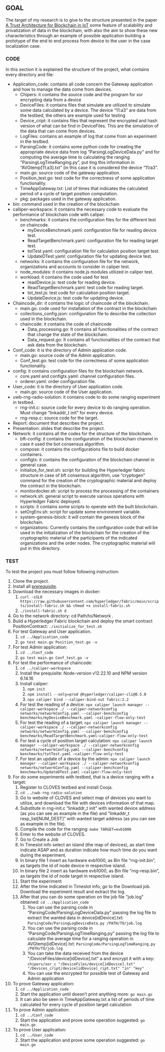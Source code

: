 ## GOAL

The target of my research is to give to the structure presented in the paper [A Trust Architecture for Blockchain in IoT](https://arxiv.org/pdf/1906.11461) some feature of scalability and privatization of data in the blockchain, with also the aim to show these new characteristics through an example of possible application building a prototype of the end to end process from device to the user in the case localization case.

### CODE

In this section it is explained the structure of the project, what contains every directory and file:
* Application_code: contains all code concern the Gateway application and how to manage the data come from devices.
  - Chipers: it contains the source code and the program for xor encrypting data from a device
  - DeviceFiles: it contains files that simulate are utilized to simulate some data calculated by a device. The device “11:a3” are data from the testbed, the others are example used for testing
  - Device_cript: it contains files that represent the encrypted and hash version of what can be find in DeviceFiles. This are the simulation of the data that can come from devices.
  - LogFiles: contains an example of log that come from an experiment in the testbed.
  - ParsingCode: it contains some python code for creating the appropriate device data from log “ParsingLogDeviceData.py” and for computing the average time to calculating the ranging “ParsingLogTimeRanging.py”, put ting this information in “AVGtemp[11:a3].txt” (in this case it is considered the device “11/a3”.
  - main.go: source code of the gateway application.
  - Position_test.go: test code for the correctness of some application functionality.
  - TimeAppGateway.txt: List of times that indicates the calculated period of a cycle of target position computation.
  - pkg: packages used in the gateway application.
* bin: command used in the creation of the blockchain
* calliper-workspace: it contains the necessary code to evaluate the performance of blockchain code with caliper.
  - benchmarks: it contains the configuration files for the different test on chaincode.
    + myDeviceBenchmark.yaml: configuration file for reading device test.
    + ReadTargetBenchmark.yaml: configuration file for reading target test.
    + totTest.yaml: configuration file for calculation position target test.
    + UpdateDTest.yaml: configuration file for updating device test.
  - networks: it contains the configuration file for the network, organizations and accounts to consider in caliper test.
  - node_modules: it contains node.js modules utilized in caliper test.
  - workload: it contains the code used for test
    + readDevice.js: test code for reading device.
    + ReadTargetBenchmark.yaml: test code for reading target.
     + tot_test.js: test code for calculation position target.
     + UpdateDevice.js: test code for updating device.
* Chaincode_dir: it contains the logic of chaincode of the blockchain.
  - main.go: code used for installation of the contract in the blockchain
  - collections_config.json: configuration file to describe the collection used in the blockchain.
  - chaincode: it contains the code of chaincode
    + Data_processing.go: It contains all functionalities of the contract that change the state of the blockchain.
    + Data_request.go: It contains all functionalities of the contract that ask data from the blockchain.
* Conf_code: it is the directory of Admin application code.
  - main.go: source code of the Admin application.
  - Conf_test.go: test code for the correctness of some application functionality.
* config: it contains configuration files for the blockchain network.
  - core.yaml and configtx.yaml: channel configuration files.
  - orderer.yaml: order configuration file.
* User_code: it is the directory of User application code.
  - main.go: source code of the User application.
* uwb-rng-radio-solution: it contains code to do some ranging experiment in testbed.
  - rng-init.c: source code for every device to do ranging operation. Must change “linkaddr_t init” for every device.
  - rng-resp.c: source code for the target.
* Report: document that describes the project.
* Presentation: slides that describe the project.
* Network: it contains all the codes for the structure of the blockchain.
  - bft-config: it contains the configuration of the blockchain channel in case it used the bot consensus algorithm.
  - compose: it contains the configurations file to build docker containers.
  - configtx: it contains the configuration of the blockchain channel in general case.
  - initialize_for_test.sh: script for building the Hyperledger fabric structure in case of bft consensus algorithm, use “cryptogen” command for the creation of  the cryptographic material  and deploy the contract in the blockchain.
  - monitordocker.sh: script to process the processing of the containers
  - network.sh: general script to execute various operations with Hyperledger Fabric deployed.
  - scripts: it contains some scripts to operate with the built blockchain.
  - setOrgEnv.sh: script for update some environment variable.
  - system-genesis-block: it will contain the genesis block of the blockchain.
  - organizations: Currently contains the configuration code that will be used in the initialization of the blockchain for the creation of the cryptographic material of the participants of the indicated organizations and the order nodes. The cryptographic material will put in this directory.

### TEST

To test the project you must follow following instruction:
1. Clone the project.
2. Install all [prerequisite](https://hyperledger-fabric.readthedocs.io/en/latest/prereqs.html).
3. Download the necessary images in docker:
   1. `curl -sSLO https://raw.githubusercontent.com/hyperledger/fabric/main/scripts/install-fabric.sh && chmod +x install-fabric.sh`
   2. `./install-fabric.sh d`
4. Go to the network directory: cd Path/to/Network  .
5. Build a Hyperledger Fabric blockchain and deploy the smart contract PositionContract: `./initialize_for_test.sh`
6. For test Gateway and User application.
   1. `cd ../Application_code`
   2. `go test main.go Position_test.go -v`
7. For test Admin application:
   1. `cd ../Conf_code`
   2. `go test main.go Conf_test.go -v`
8. For test the performance of chaincode:
   1. `cd ../caliper-workspace`
   2. Install the prequisite: Node-version v12.22.10 and NPM version 6.14.16
   3. Install caliper:
      1. `npm init`
      2. `npm install --only=prod @hyperledger/caliper-cli@0.5.0`
      3. `npx caliper bind --caliper-bind-sut fabric:2.2`
   4. For test the reading of a device: `npx caliper launch manager --caliper-workspace ./ --caliper-networkconfig networks/networkConfig.yaml --caliper-benchconfig benchmarks/myDeviceBenchmark.yaml —caliper-flow-only-test`
   5. For test the reading of a target: `npx caliper launch manager --caliper-workspace ./ --caliper-networkconfig networks/networkConfig.yaml --caliper-benchconfig benchmarks/ReadTargetBenchmark.yaml—caliper-flow-only-test`
   6. For test a cycle of position target calculation: `npx caliper launch manager --caliper-workspace ./ --caliper-networkconfig networks/networkConfig.yaml --caliper-benchconfig benchmarks/totTest.yaml —caliper-flow-only-test`
   7. For test an update of a device by the admin: `npx caliper launch manager --caliper-workspace ./ --caliper-networkconfig networks/networkConfig.yaml --caliper-benchconfig benchmarks/UpdateDTest.yaml —caliper-flow-only-test`
9. For do some experiments with testbed, that is a device ranging with a target:
   1. Register to CLOVES testbed and install Cooja.
   2. `cd ../uwb-rng-radio-solution`
   3. Go to website of CLOVES and select map of devices you want to utilize, and download the file with devices information of that map.
   4. Substitute in rng-init.c “linkaddr_t init” with wanted device address (as you can see as example in the file) and “linkaddr_t resp_list[NUM_DEST]” with wanted target address (as you can see as example in the file).
   5. Compile the code for the ranging: `make TARGET=evb1000`
   6. Enter to the website of CLOVES.
   7. Go to Create a Job
   8. In Timeslot info select an island (the map of devices), as start time indicate ASAP and as duration indicate how much time do you want during the experiment.
   9. In binary file 1 insert as hardware evb1000, as Bin file “rng-init.bin”, as targets the id of node device in respective island.
   10. In binary file 2 insert as hardware evb1000, as Bin file “rng-resp.bin”, as targets the id of node target in respective island.
   11. Start the experiment
   12. After the time indicated in Timeslot info, go to the Download job. Download the experiment result and extract the log.
   13. After that you can do some operation on the job file "job.log" obtained: `cd ../Application_code`
       1. You can use the parsing code in “ParsingCode/ParsingLogDeviceData.py” passing the log file to extract the wanted data in device[idDevice].txt: `ParsingCode/ParsingLogDeviceData.py /PATH/TO/job.log`
       2. You can use the parsing code in “ParsingCode/ParsingLogTimeRanging.py” passing the log file to calculate the average time for a ranging operation in AVGtemp[idDevice].txt: `ParsingCode/ParsingLogTimeRanging.py /PATH/TO/job.log`
       3. You can take the data received from the device "/DeviceFiles/device[idDevice].txt" a and encrypt it with a key: `chipers/xor_c "/DeviceFiles/device[idDevice].txt" "/Devices_cript/device[idDevice]_ript.txt" "in" "key"`
       4. You can use the encrypted for possible test of Gateway and Admin application
10. To prove Gateway application:
    1. `cd ../Application_code`
    2. Start the application until doesn’t print anything more: `go main.go`
    3. It can also be seen in TimeAppGateway.txt a list of periods of time calculated for every cycle of position target calculation
11. To prove Admin application:
    1. `cd ../Conf_code`
    2. Start the application and prove some operation suggested: `go main.go`
12. To prove User application:
    1. `cd ../User_code`
    2. Start the application and prove some operation suggested: `go main.go`

